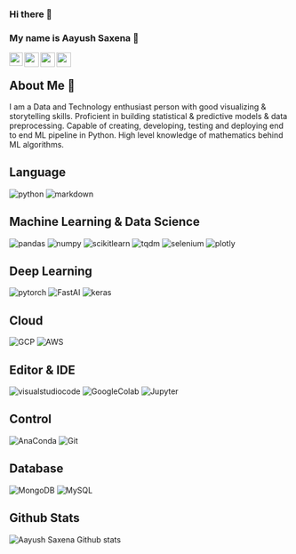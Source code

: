 ### Hi there 👋 

### My name is Aayush Saxena 🤗 
 <a href="https://www.linkedin.com/in/saxenaaayush97/">
  <img align="left" width="24px" src="https://cdn.jsdelivr.net/npm/simple-icons@v3/icons/linkedin.svg"  />
</a>
<a href="https://twitter.com/storywithaayush">
  <img align="left" width="26px" src="https://cdn.jsdelivr.net/npm/simple-icons@v3/icons/twitter.svg" />
</a>
<a href="mailto:m.aayushsaxena@gmail.com">
  <img align="left" width="26px" src="https://cdn.jsdelivr.net/npm/simple-icons@v3/icons/gmail.svg" />
</a>
<a href="https://dev.to/aayushsaxena">
  <img align="left" width="26px" src="https://cdn.jsdelivr.net/npm/simple-icons@3.0.1/icons/dev-dot-to.svg" />
</a>
<br>


## About Me 🚀

I am a Data and Technology enthusiast person with good visualizing & storytelling skills. Proficient in building statistical & predictive models & data preprocessing. Capable of creating, developing, testing and deploying end to end ML pipeline in Python. High level knowledge of mathematics behind ML algorithms. 

## Language
![python](https://img.shields.io/badge/Python-success?style=flat-square&logo=python&logoColor=white)
![markdown](https://img.shields.io/badge/Markdown-success?style=flat-square&logo=markdown&logoColor=white)

## Machine Learning & Data Science 
![pandas](https://img.shields.io/badge/Pandas-orange?style=flat-square&logo=pandas&logoColor=white)
![numpy](https://img.shields.io/badge/Numpy-orange?style=flat-square&logo=numpy&logoColor=white)
![scikitlearn](https://img.shields.io/badge/Scikit--learn-orange?style=flat-square&logo=scikitlearn&logoColor=white)
![tqdm](https://img.shields.io/badge/tqdm-orange?style=flat-square&logo=tqdm&logoColor=white)
![selenium](https://img.shields.io/badge/Selenium-orange?style=flat-square&logo=selenium&logoColor=white)
![plotly](https://img.shields.io/badge/Plotly-orange?style=flat-square&logo=plotly&logoColor=white)

## Deep Learning
![pytorch](https://img.shields.io/badge/Pytorch-purple?style=flat-square&logo=pytorch&logoColor=white)
![FastAI](https://img.shields.io/badge/FastAI-purple?style=flat-square&logo=fastai&logoColor=white)
![keras](https://img.shields.io/badge/Keras-purple?style=flat-square&logo=keras&logoColor=white)

## Cloud
![GCP](https://img.shields.io/badge/Microsoft_Azure-blue?style=flat-square&logo=azurepipelines&logoColor=white)
![AWS](https://img.shields.io/badge/Amazon_AWS-blue?style=flat-square&logo=amazon-aws&logoColor=white)

## Editor & IDE
![visualstudiocode](https://img.shields.io/badge/Visual_Studio_Code-navy?style=flat-square&logo=visualstudiocode&logoColor=white)
![GoogleColab](https://img.shields.io/badge/Google_Colab-navy?style=flat-square&logo=googlecolab&logoColor=white)
![Jupyter](https://img.shields.io/badge/Jupyter-navy?style=flat-square&logo=jupyter&logoColor=white)

## Control 
![AnaConda](https://img.shields.io/badge/Anaconda-violet?style=flat-square&logo=anaconda&logoColor=white)
![Git](https://img.shields.io/badge/Git-violet?style=flat-square&logo=git&logoColor=white)

## Database
![MongoDB](https://img.shields.io/badge/MongoDB-blueviolet?style=flat-square&logo=mongodb&logoColor=white)
![MySQL](https://img.shields.io/badge/MySQL-blueviolet?style=flat-square&logo=mysql&logoColor=white)

## Github Stats

![Aayush Saxena Github stats](https://github-readme-stats.vercel.app/api?username=AayushSaxena08&show_icons=true&theme=radical)
